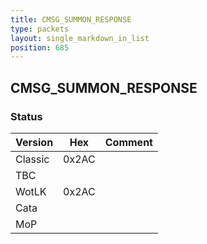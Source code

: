 ```yaml
---
title: CMSG_SUMMON_RESPONSE
type: packets
layout: single_markdown_in_list
position: 685
---
```


## CMSG_SUMMON_RESPONSE

### Status

Version    | Hex        | Comment
---------- | ---------- | ---------- 
Classic    | 0x2AC      | 
TBC        |            | 
WotLK      | 0x2AC      | 
Cata       |            | 
MoP        |            | 